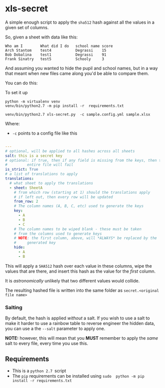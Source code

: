 # xls-secret

A simple enough script to apply the `sha512` hash against
all the values in a given set of columns.

So, given a sheet with data like this:

```
Who am I        What did I do 	school name score
Arch Stantom	test4	        Degrassi    15
Bob Dobalina	test1	        Degrassi    91
Frank Sinatry	test5	        Schooly     3

```
And assuming you wanted to hide the pupil and school
names, but in a way that meant when new files came along
you'd be able to compare them.

You can do this:

To set it up
```
python -m virtualenv venv
venv/bin/python2.7 -m pip install -r  requirements.txt

```
```
venv/bin/python2.7 xls-secret.py  -c sample.config.yml sample.xlsx 

```

Where:
- `-c` points to a config file like this

```yaml

---
# optional, will be applied to all hashes across all sheets
salt: this is a secret key
# optional: if true, then if any field is missing from the keys, then the
#         entire file will fail
is_strict: True
# a list of translations to apply
translations:
  # what sheet to apply the translations
  - sheet: SheetA
    # from which row (starting at 1) should the translations apply
    # if left out, then every row will be updated
    from_row: 2
    # The column names (A, B, C, etc) used to generate the keys
    key:
      - A
      - B
      - C
    # The column names to be wiped blank - these must be taken
    # from the columns used to generate keys
    # NOTE: the first column, above, will *ALWAYS* be replaced by the
    #     generated key
    hide:
      - A
      - B
```

This will apply a `SHA512` hash over each value in these 
columns, wipe the values that are there, and insert this hash
as the value for the _first_ column. 

It is _astronomically_ unlikely that two different
values would collide.

The resulting hashed file is written into the same folder
as `secret.<original file name>`

### Salting

By default, the hash is applied _without_ a salt. If you
wish to use a salt to make it harder to use a rainbow table
to reverse engineer the hidden data, you can use a the `--salt`
parameter to apply one.

**NOTE:** however, this will mean that you **MUST** remember
to apply the _same_ salt to every file, every
time you use this.

## Requirements

- This is a `python 2.7 `script
- The `pip` requirements can be installed using 
```sudo  python -m pip install -r requirements.txt```